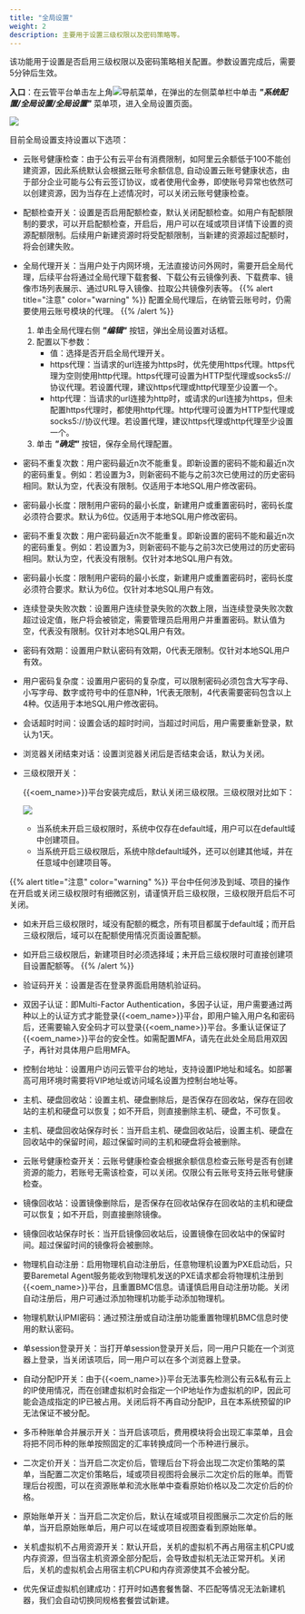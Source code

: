 ```yaml
---
title: "全局设置"
weight: 2
description: 主要用于设置三级权限以及密码策略等。
---
```


该功能用于设置是否启用三级权限以及密码策略相关配置。参数设置完成后，需要5分钟后生效。

**入口**：在云管平台单击左上角![](../../../images/intro/nav.png)导航菜单，在弹出的左侧菜单栏中单击 **_"系统配置/全局设置/全局设置"_** 菜单项，进入全局设置页面。

![](../../../images/system/globalsetting.png)

目前全局设置支持设置以下选项：

- 云账号健康检查：由于公有云平台有消费限制，如阿里云余额低于100不能创建资源，因此系统默认会根据云账号余额信息, 自动设置云账号健康状态，由于部分企业可能与公有云签订协议，或者使用代金券，即使账号异常也依然可以创建资源，因为当存在上述情况时，可以关闭云账号健康检查。
- 配额检查开关：设置是否启用配额检查，默认关闭配额检查。如用户有配额限制的要求，可以开启配额检查，开启后，用户可以在域或项目详情下设置的资源配额限制。后续用户新建资源时将受配额限制，当新建的资源超过配额时，将会创建失败。
- 全局代理开关：当用户处于内网环境，无法直接访问外网时，需要开启全局代理，后续平台将通过全局代理下载套餐、下载公有云镜像列表、下载费率、镜像市场列表展示、通过URL导入镜像、拉取公共镜像列表等。
{{% alert title="注意" color="warning" %}}
配置全局代理后，在纳管云账号时，仍需要使用云账号模块的代理。
{{% /alert %}}
    1. 单击全局代理右侧 **_"编辑"_** 按钮，弹出全局设置对话框。
    2. 配置以下参数：
        - 值：选择是否开启全局代理开关。
        - https代理：当请求的url连接为https时，优先使用https代理。https代理为空则使用http代理。https代理可设置为HTTP型代理或socks5://协议代理。若设置代理，建议https代理或http代理至少设置一个。
        - http代理：当请求的url连接为http时，或请求的url连接为https，但未配置https代理时，都使用http代理。http代理可设置为HTTP型代理或socks5://协议代理。若设置代理，建议https代理或http代理至少设置一个。
    3. 单击 **_"确定"_** 按钮，保存全局代理配置。
- 密码不重复次数：用户密码最近n次不能重复。即新设置的密码不能和最近n次的密码重复。例如：若设置为3，则新密码不能与之前3次已使用过的历史密码相同。默认为空，代表没有限制。仅适用于本地SQL用户修改密码。
- 密码最小长度：限制用户密码的最小长度，新建用户或重置密码时，密码长度必须符合要求。默认为6位。仅适用于本地SQL用户修改密码。
- 密码不重复次数：用户密码最近n次不能重复。即新设置的密码不能和最近n次的密码重复。例如：若设置为3，则新密码不能与之前3次已使用过的历史密码相同。默认为空，代表没有限制。仅针对本地SQL用户有效。
- 密码最小长度：限制用户密码的最小长度，新建用户或重置密码时，密码长度必须符合要求。默认为6位。仅针对本地SQL用户有效。
- 连续登录失败次数：设置用户连续登录失败的次数上限，当连续登录失败次数超过设定值，账户将会被锁定，需要管理员启用用户并重置密码。默认值为空，代表没有限制。仅针对本地SQL用户有效。
- 密码有效期：设置用户默认密码有效期，0代表无限制。仅针对本地SQL用户有效。
- 用户密码复杂度：设置用户密码的复杂度，可以限制密码必须包含大写字母、小写字母、数字或符号中的任意N种，1代表无限制，4代表需要密码包含以上4种。仅适用于本地SQL用户修改密码。
- 会话超时时间：设置会话的超时时间，当超过时间后，用户需要重新登录，默认为1天。
- 浏览器关闭结束对话：设置浏览器关闭后是否结束会话，默认为关闭。
- 三级权限开关： 

    {{<oem_name>}}平台安装完成后，默认关闭三级权限。三级权限对比如下：

    ![](../../../images/intro/permission.png)

    - 当系统未开启三级权限时，系统中仅存在default域，用户可以在default域中创建项目。
    - 当系统开启三级权限后，系统中除default域外，还可以创建其他域，并在任意域中创建项目等。

{{% alert title="注意" color="warning" %}}
平台中任何涉及到域、项目的操作在开启或关闭三级权限时有细微区别，请谨慎开启三级权限，三级权限开启后不可关闭。

- 如未开启三级权限时，域没有配额的概念，所有项目都属于default域；而开启三级权限后，域可以在配额使用情况页面设置配额。
- 如开启三级权限后，新建项目时必须选择域；未开启三级权限时可直接创建项目设置配额等。
{{% /alert %}}

- 验证码开关：设置是否在登录界面启用随机验证码。 
- 双因子认证：即Multi-Factor Authentication，多因子认证，用户需要通过两种以上的认证方式才能登录{{<oem_name>}}平台，即用户输入用户名和密码后，还需要输入安全码才可以登录{{<oem_name>}}平台。多重认证保证了{{<oem_name>}}平台的安全性。如需配置MFA，请先在此处全局启用双因子，再针对具体用户启用MFA。
- 控制台地址：设置用户访问云管平台的地址，支持设置IP地址和域名。如部署高可用环境时需要将VIP地址或访问域名设置为控制台地址等。
- 主机、硬盘回收站：设置主机、硬盘删除后，是否保存在回收站，保存在回收站的主机和硬盘可以恢复；如不开启，则直接删除主机、硬盘，不可恢复。
- 主机、硬盘回收站保存时长：当开启主机、硬盘回收站后，设置主机、硬盘在回收站中的保留时间，超过保留时间的主机和硬盘将会被删除。 
- 云账号健康检查开关：云账号健康检查会根据余额信息检查云账号是否有创建资源的能力，若账号无需该检查，可以关闭。仅限公有云账号支持云账号健康检查。
- 镜像回收站：设置镜像删除后，是否保存在回收站保存在回收站的主机和硬盘可以恢复；如不开启，则直接删除镜像。
- 镜像回收站保存时长：当开启镜像回收站后，设置镜像在回收站中的保留时间。超过保留时间的镜像将会被删除。
- 物理机自动注册：启用物理机自动注册后，任意物理机设置为PXE启动后，只要Baremetal Agent服务能收到物理机发送的PXE请求都会将物理机注册到{{<oem_name>}}平台，且重置BMC信息。请谨慎启用自动注册功能。关闭自动注册后，用户可通过添加物理机功能手动添加物理机。
- 物理机默认IPMI密码：通过预注册或自动注册功能重置物理机BMC信息时使用的默认密码。
- 单session登录开关：当打开单session登录开关后，同一用户只能在一个浏览器上登录，当关闭该项后，同一用户可以在多个浏览器上登录。
- 自动分配IP开关：由于{{<oem_name>}}平台无法事先检测公有云&私有云上的IP使用情况，而在创建虚拟机时会指定一个IP地址作为虚拟机的IP，因此可能会造成指定的IP已被占用。关闭后将不再自动分配IP，且在本系统预留的IP无法保证不被分配。
- 多币种账单合并展示开关：当开启该项后，费用模块将会出现汇率菜单，且会将把不同币种的账单按照固定的汇率转换成同一个币种进行展示。
- 二次定价开关：当开启二次定价后，管理后台下将会出现二次定价策略的菜单，当配置二次定价策略后，域或项目视图将会展示二次定价后的账单。而管理后台视图，可以在资源账单和流水账单中查看原始价格以及二次定价后的价格。
- 原始账单开关：当开启二次定价后，默认在域或项目视图展示二次定价后的账单，当开启原始账单后，用户可以在域或项目视图查看到原始账单。
- 关机虚拟机不占用资源开关：默认开启，关机的虚拟机不再占用宿主机CPU或内存资源，但当宿主机资源全部分配后，会导致虚拟机无法正常开机。关闭后，关机的虚拟机会占用宿主机CPU和内存资源使其不会被分配。
- 优先保证虚拟机创建成功：打开时如遇套餐售罄、不匹配等情况无法新建机器，我们会自动切换同规格套餐尝试新建。
